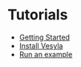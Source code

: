 # Tutorials

- [Getting Started](./GettingStarted.md)
- [Install Vesyla](./Installation.md)
- [Run an example](./Tutorial_DRRA.md)
